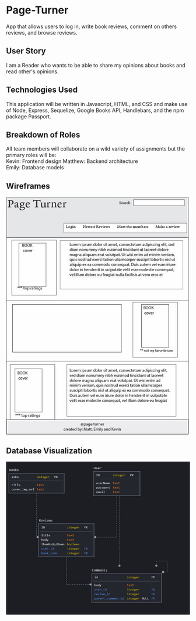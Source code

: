 # Page-Turner
App that allows users to log in, write book reviews, comment on others reviews, and browse reviews. 

## User Story

I am a Reader who wants to be able to share my opinions about books and read other's opinions.

## Technologies Used

This application will be written in Javascript, HTML, and CSS and make use of Node, Express, Sequelize, Google Books API, Handlebars, and the npm package Passport. 

## Breakdown of Roles
All team members will collaborate on a wild variety of assignments but the primary roles will be:  
Kevin: Frontend design 
Matthew: Backend architecture  
Emily: Database models 


## Wireframes  
![page turner](assets/home.jpg)

## Database Visualization  
![image of database](assets/schema-visualization.PNG)